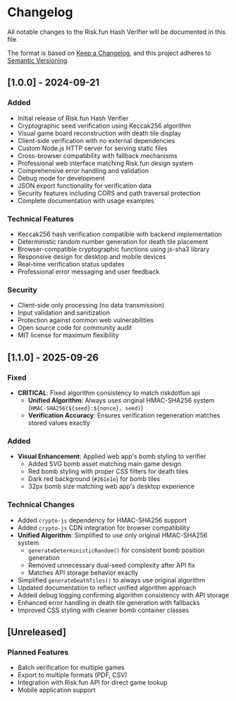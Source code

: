 # Changelog

All notable changes to the Risk.fun Hash Verifier will be documented in this file.

The format is based on [Keep a Changelog](https://keepachangelog.com/en/1.0.0/),
and this project adheres to [Semantic Versioning](https://semver.org/spec/v2.0.0.html).

## [1.0.0] - 2024-09-21

### Added
- Initial release of Risk.fun Hash Verifier
- Cryptographic seed verification using Keccak256 algorithm
- Visual game board reconstruction with death tile display
- Client-side verification with no external dependencies
- Custom Node.js HTTP server for serving static files
- Cross-browser compatibility with fallback mechanisms
- Professional web interface matching Risk.fun design system
- Comprehensive error handling and validation
- Debug mode for development
- JSON export functionality for verification data
- Security features including CORS and path traversal protection
- Complete documentation with usage examples

### Technical Features
- Keccak256 hash verification compatible with backend implementation
- Deterministic random number generation for death tile placement
- Browser-compatible cryptographic functions using js-sha3 library
- Responsive design for desktop and mobile devices
- Real-time verification status updates
- Professional error messaging and user feedback

### Security
- Client-side only processing (no data transmission)
- Input validation and sanitization
- Protection against common web vulnerabilities
- Open source code for community audit
- MIT license for maximum flexibility

## [1.1.0] - 2025-09-26

### Fixed
- **CRITICAL**: Fixed algorithm consistency to match riskdotfun api
  - **Unified Algorithm**: Always uses original HMAC-SHA256 system (`HMAC-SHA256(${seed}:${nonce}, seed)`)
  - **Verification Accuracy**: Ensures verification regeneration matches stored values exactly

### Added
- **Visual Enhancement**: Applied web app's bomb styling to verifier
  - Added SVG bomb asset matching main game design
  - Red bomb styling with proper CSS filters for death tiles
  - Dark red background (`#261e1e`) for bomb tiles
  - 32px bomb size matching web app's desktop experience

### Technical Changes
- Added `crypto-js` dependency for HMAC-SHA256 support
- Added `crypto-js` CDN integration for browser compatibility
- **Unified Algorithm**: Simplified to use only original HMAC-SHA256 system
  - `generateDeterministicRandom()` for consistent bomb position generation
  - Removed unnecessary dual-seed complexity after API fix
  - Matches API storage behavior exactly
- Simplified `generateDeathTiles()` to always use original algorithm
- Updated documentation to reflect unified algorithm approach
- Added debug logging confirming algorithm consistency with API storage
- Enhanced error handling in death tile generation with fallbacks
- Improved CSS styling with cleaner bomb container classes

## [Unreleased]

### Planned Features
- Batch verification for multiple games
- Export to multiple formats (PDF, CSV)
- Integration with Risk.fun API for direct game lookup
- Mobile application support
